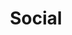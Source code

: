 ---
title: "Social"
links:
  - name: "LinkedIn"
    ref: "https://linkedin.com/company/yourcompany"
  - name: "Instagram"
    ref: "https://instagram.com/yourcompany"
--- 